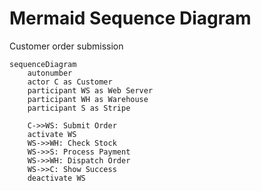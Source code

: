 # Mermaid Sequence Diagram

Customer order submission

```mermaid
sequenceDiagram
    autonumber
    actor C as Customer
    participant WS as Web Server
    participant WH as Warehouse
    participant S as Stripe

    C->>WS: Submit Order
    activate WS
    WS->>WH: Check Stock
    WS->>S: Process Payment
    WS->>WH: Dispatch Order
    WS->>C: Show Success
    deactivate WS

```
